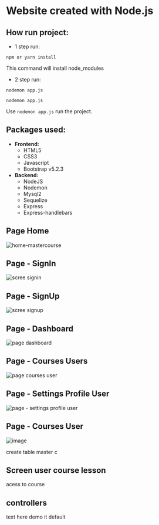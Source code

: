 # Website created with Node.js

## How run project:
- 1 step run: 
```
npm or yarn install
```
This command will install node_modules

- 2 step run: 
```
nodemon app.js
```
```
nodemon app.js
```
Use `nodemon app.js` run the project.

## Packages used:
- **Frontend:**
  - HTML5
  - CSS3
  - Javascript
  - Bootstrap v5.2.3
- **Backend:**
  - NodeJS
  - Nodemon
  - Mysql2
  - Sequelize
  - Express
  - Express-handlebars


## Page Home
![home-mastercourse](https://user-images.githubusercontent.com/67030481/236507772-0b649e1c-b56a-4067-9bf1-c1fe6b83fdb4.png)

## Page - SignIn
![scree signin](https://user-images.githubusercontent.com/67030481/236531849-453c955f-5e64-45b4-a3d9-9466257e0676.png)

## Page - SignUp
![scree signup](https://user-images.githubusercontent.com/67030481/236533108-c913d009-de49-4063-9cac-974c83f51be6.png)

## Page - Dashboard
![page dashboard](https://github.com/Wiliami/nodejs-website/assets/67030481/fefcc0aa-dd95-4cee-88dc-988635da2315)

## Page - Courses Users
![page courses user](https://github.com/Wiliami/nodejs-website/assets/67030481/376407aa-2415-4d95-8318-6a62bf47ff1a)

## Page - Settings Profile User
![page - settings profile user](https://github.com/Wiliami/nodejs-website/assets/67030481/0eb8ff8e-a9f2-4b9b-b69a-1caabc47a483)

## Page - Courses User 
![image](https://github.com/Wiliami/nodejs-website/assets/67030481/20745f86-156d-410d-af98-cec62e5ffdab)


create table master c

## Screen user course lesson
acess to course

## controllers
text here demo it default
